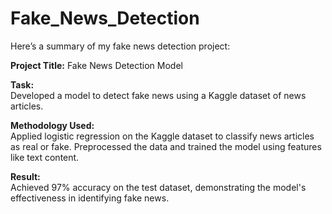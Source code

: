 # Fake_News_Detection
Here’s a summary of my fake news detection project:

**Project Title:** Fake News Detection Model

**Task:**  
Developed a model to detect fake news using a Kaggle dataset of news articles.

**Methodology Used:**  
Applied logistic regression on the Kaggle dataset to classify news articles as real or fake. Preprocessed the data and trained the model using features like text content.

**Result:**  
Achieved 97% accuracy on the test dataset, demonstrating the model's effectiveness in identifying fake news.
